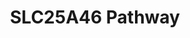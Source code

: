 ---
annotations:
- id: DOID:10595
  type: Disease Ontology
  value: Charcot-Marie-Tooth disease
- id: PW:0000013
  parent: disease pathway
  type: Pathway Ontology
  value: disease pathway
authors:
- KatelynCasseres
- SanauwbarMohammad
- AlexanderPico
citedin: ''
communities: []
description: SLC25A46 is a gene involved in CMT
last-edited: 2025-05-03
ndex: null
organisms:
- Homo sapiens
redirect_from:
- /index.php/Pathway:WP5521
- /instance/WP5521
- /instance/WP5521_r138770
revision: r138770
schema-jsonld:
- '@context': https://schema.org/
  '@id': https://wikipathways.github.io/pathways/WP5521.html
  '@type': Dataset
  creator:
    '@type': Organization
    name: WikiPathways
  description: SLC25A46 is a gene involved in CMT
  keywords:
  - APOO
  - APOOL
  - CHCHD3
  - CHCHD6
  - DNM1L
  - EMC1
  - EMC10
  - EMC2
  - EMC3
  - EMC4
  - EMC6
  - EMC7
  - EMC8
  - IMMT
  - MFN1
  - MFN2
  - MICOS10
  - MICOS13
  - MMGT1
  - OPA1
  - PE
  - PS
  - SLC25A46
  license: CC0
  name: SLC25A46 Pathway
seo: CreativeWork
title: SLC25A46 Pathway
wpid: WP5521
---